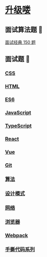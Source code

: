 # [升级喽](https://lihegui.github.io/upKnowledge/#%F0%9F%9A%80-%E7%9F%A5%E8%AF%86%E5%BA%93)

## 面试算法题 🚀

[面试经典 150 题](https://leetcode.cn/studyplan/top-interview-150/)

## 面试题 🚀

### [CSS](./interview/CSS/index.md)

### [HTML](./interview/HTML/html相关.md)

### [ES6](./interview/ES6/router.md)

### [JavaScript](./interview/JavaScript/index.md)

### [TypeScript](./interview/Ts/index.md)

### [React](./interview/React/index.md)

### [Vue](./interview/Vue/vue.md)

### [Git](./interview/git/index.md)

### [算法](./interview/算法Code/index.md)

### [设计模式](./interview/设计模式/index.md)

### [网络](./interview/网络/index.md)


### [浏览器](./interview/浏览器/index.md)

### [Webpack](./interview/Webpack/index.md)


### [手撕代码系列](./interview/自测系列.md)